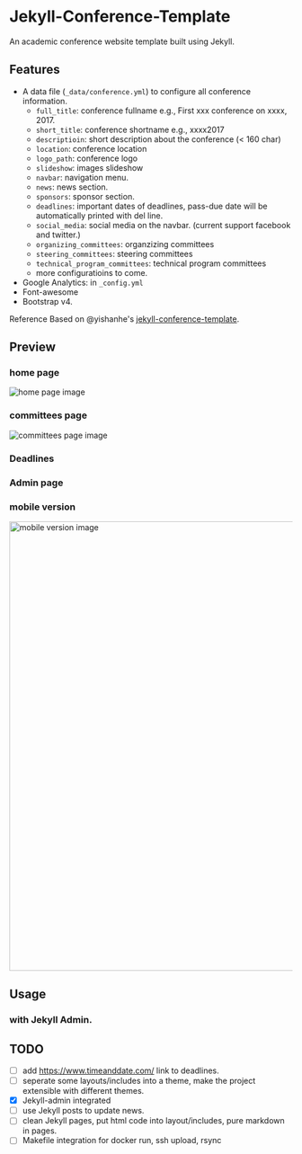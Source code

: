 # Jekyll-Conference-Template

An academic conference website template built using Jekyll.

## Features

- A data file (`_data/conference.yml`) to configure all conference information.
    - `full_title`: conference fullname e.g., First xxx conference on xxxx, 2017.
    - `short_title`: conference shortname e.g., xxxx2017
    - `descriptioin`: short description about the conference (< 160 char)
    - `location`: conference location
    - `logo_path`: conference logo
    - `slideshow`: images slideshow
    - `navbar`: navigation menu.
    - `news`: news section.
    - `sponsors`: sponsor section.
    - `deadlines`: important dates of deadlines, pass-due date will be automatically printed with del line.
    - `social_media`: social media on the navbar. (current support facebook and twitter.)
    - `organizing_committees`: organzizing committees
    - `steering_committees`: steering committees
    - `technical_program_committees`: technical program committees
    - more configuratioins to come.
- Google Analytics: in `_config.yml`
- Font-awesome
- Bootstrap v4.

Reference
Based on @yishanhe's [jekyll-conference-template](https://github.com/yishanhe/jekyll-conference-template).

## Preview

### home page
![home page image](./preview/home.png)

### committees page
![committees page image](./preview/committee.png)

### Deadlines

### Admin page

### mobile version
<img src="./preview/mobile.png" alt="mobile version image" style="height: 800px;"/>

## Usage

### with Jekyll Admin.


## TODO

 - [ ] add https://www.timeanddate.com/ link to deadlines.
 - [ ] seperate some layouts/includes into a theme, make the project extensible with different themes.
 - [x] Jekyll-admin integrated
 - [ ] use Jekyll posts to update news.
 - [ ] clean Jekyll pages, put html code into layout/includes, pure markdown in pages. 
 - [ ] Makefile integration for docker run, ssh upload, rsync